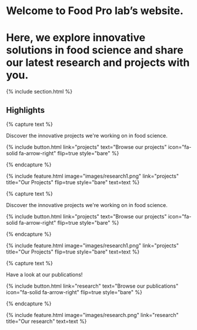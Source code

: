 ---
---

# Welcome to Food Pro lab’s website. 
# Here, we explore innovative solutions in food science and share our latest research and projects with you.



{% include section.html %}

## Highlights

{% capture text %}

Discover the innovative projects we're working on in food science.

{%
  include button.html
  link="projects"
  text="Browse our projects"
  icon="fa-solid fa-arrow-right"
  flip=true
  style="bare"
%}

{% endcapture %}

{%
  include feature.html
  image="images/research1.png"
  link="projects"
  title="Our Projects"
  flip=true
  style="bare"
  text=text
%}

{% capture text %}

Discover the innovative projects we're working on in food science.

{%
  include button.html
  link="projects"
  text="Browse our projects"
  icon="fa-solid fa-arrow-right"
  flip=true
  style="bare"
%}

{% endcapture %}

{%
  include feature.html
  image="images/research1.png"
  link="projects"
  title="Our Projects"
  flip=true
  style="bare"
  text=text
%}

{% capture text %}

Have a look at our publications!

{%
  include button.html
  link="research"
  text="Browse our publications"
  icon="fa-solid fa-arrow-right"
  flip=true
  style="bare"
%}

{% endcapture %}

{%
  include feature.html
  image="images/research.png"
  link="research"
  title="Our research"
  text=text
%}


